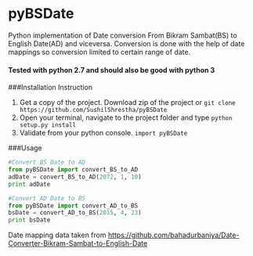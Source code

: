# pyBSDate
Python implementation of Date conversion From Bikram Sambat(BS) to English Date(AD) and viceversa.
Conversion is done with the help of date mappings so conversion limited to certain range of date.
#### Tested with python 2.7 and should also be good with python 3

###Installation Instruction
1. Get a copy of the project. Download zip of the project or ```git clone https://github.com/SushilShrestha/pyBSDate``` 
2. Open your terminal, navigate to the project folder and type
```python setup.py install```
3. Validate from your python console.
```import pyBSDate```

###Usage
```python
#Convert BS Date to AD
from pyBSDate import convert_BS_to_AD
adDate = convert_BS_to_AD(2072, 1, 10)
print adDate

#Convert AD Date to BS
from pyBSDate import convert_AD_to_BS
bsDate = convert_AD_to_BS(2015, 4, 23)
print bsDate
```
Date mapping data taken from 
https://github.com/bahadurbaniya/Date-Converter-Bikram-Sambat-to-English-Date
